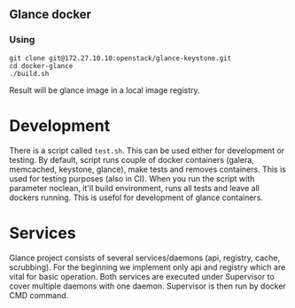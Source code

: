 ## Glance docker

### Using

```
git clone git@172.27.10.10:openstack/glance-keystone.git
cd docker-glance
./build.sh
```
Result will be glance image in a local image registry.

# Development
There is a script called `test.sh`. This can be used either for development or testing. By default, script runs couple of docker containers (galera, memcached, keystone, glance), make tests and removes containers. This is used for testing purposes (also in CI).
When you run the script with parameter noclean, it'll build environment, runs all tests and leave all dockers running. This is usefol for development of glance containers.

# Services
Glance project consists of several services/daemons (api, registry, cache, scrubbing). For the beginning we implement only api and registry which are vital for basic operation.
Both services are executed under Supervisor to cover multiple daemons with one daemon. Supervisor is then run by docker CMD command.

